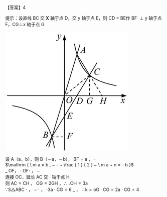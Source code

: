 【答案】4

提示：设直线 BC 交 $\mathbf { X }$ 轴于点 D，交 y 轴于点 E，则 CD $=$ BE作 BF $\perp \mathrm { y }$ 轴于点 F，CG⊥x 轴于点 G

![](<../../qs_image_DB/专题1-4_一文搞定反比例函数7个模型，13类题型（解析版）_/ca181bdda2650477dd9ea42176047766bee63a8e05b05c43134f2606ed1f8455.jpg>)

设 A（a，b），则 B（－a，－b）， $\mathrm { B F } { = } \mathrm { a }$ ， $\cdot$   
$\mathrm { \ m a = b , ~ - ~ \frac { 1 } { 2 } ~ \ m a + n = - b }$   
$\_$ OF， $\cdot$ OF$\cdot$ ， $-$   
连接 OC，延长 AC 交 $\cdot$ 轴于点 H  
则 $\mathrm { A C = C H }$ ， $\mathrm { O G } { = } 2 \mathrm { G H }$ ，∴ $. \mathrm { O H } { = } 3 \mathrm { a }$   
∵S△ABC $\cdot$ ， $-$ $\cdot$ ， $\cdot 3 \mathrm { a } \cdot \mathrm { C G } { = } 6$ $\_$ ， $\therefore \mathrm { k = o G } \cdot \mathrm { C G } { = } 2 \mathrm { a } \cdot \mathrm { C G } { = } 4$
